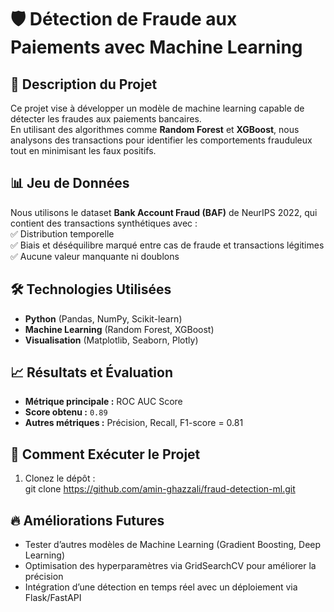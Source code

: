 # 🛡️ Détection de Fraude aux Paiements avec Machine Learning  

## 📌 Description du Projet  
Ce projet vise à développer un modèle de machine learning capable de détecter les fraudes aux paiements bancaires.  
En utilisant des algorithmes comme **Random Forest** et **XGBoost**, nous analysons des transactions pour identifier les comportements frauduleux tout en minimisant les faux positifs.  

## 📊 Jeu de Données  
Nous utilisons le dataset **Bank Account Fraud (BAF)** de NeurIPS 2022, qui contient des transactions synthétiques avec :  
✅ Distribution temporelle  
✅ Biais et déséquilibre marqué entre cas de fraude et transactions légitimes  
✅ Aucune valeur manquante ni doublons  

## 🛠️ Technologies Utilisées  
- **Python** (Pandas, NumPy, Scikit-learn)  
- **Machine Learning** (Random Forest, XGBoost)  
- **Visualisation** (Matplotlib, Seaborn, Plotly)  

## 📈 Résultats et Évaluation  
- **Métrique principale :** ROC AUC Score  
- **Score obtenu :** `0.89`  
- **Autres métriques :** Précision, Recall, F1-score = 0.81 

## 🚀 Comment Exécuter le Projet  
1. Clonez le dépôt :  
   git clone https://github.com/amin-ghazzali/fraud-detection-ml.git

## 🔥 Améliorations Futures
- Tester d’autres modèles de Machine Learning (Gradient Boosting, Deep Learning)
- Optimisation des hyperparamètres via GridSearchCV pour améliorer la précision
- Intégration d’une détection en temps réel avec un déploiement via Flask/FastAPI
